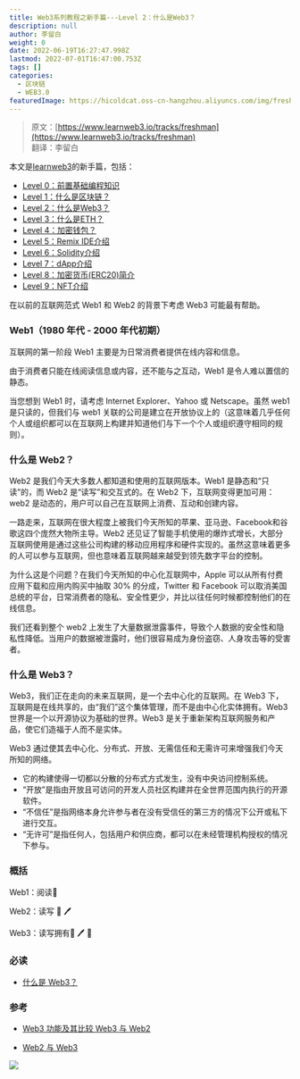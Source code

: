 ```yaml
---
title: Web3系列教程之新手篇---Level 2：什么是Web3？
description: null
author: 李留白
weight: 0
date: 2022-06-19T16:27:47.998Z
lastmod: 2022-07-01T16:47:00.753Z
tags: []
categories:
  - 区块链
  - WEB3.0
featuredImage: https://hicoldcat.oss-cn-hangzhou.aliyuncs.com/img/freshman.png
---
```


> 原文：[https://www.learnweb3.io/tracks/freshman](https://www.learnweb3.io/tracks/freshman)<br/>
> 翻译：李留白

本文是[learnweb3](https://www.learnweb3.io/)的新手篇，包括：
- [Level 0：前置基础编程知识](https://w3er.xyz/posts/web3/freshman-track-0)
- [Level 1：什么是区块链？](https://w3er.xyz/posts/web3/freshman-track-1)
- [Level 2：什么是Web3？](https://w3er.xyz/posts/web3/freshman-track-2)
- [Level 3：什么是ETH？](https://w3er.xyz/posts/web3/freshman-track-3)
- [Level 4：加密钱包？](https://w3er.xyz/posts/web3/freshman-track-4)
- [Level 5：Remix IDE介绍](https://w3er.xyz/posts/web3/freshman-track-5)
- [Level 6：Solidity介绍](https://w3er.xyz/posts/web3/freshman-track-6)
- [Level 7：dApp介绍](https://w3er.xyz/posts/web3/freshman-track-7)
- [Level 8：加密货币(ERC20)简介](https://w3er.xyz/posts/web3/freshman-track-8)
- [Level 9：NFT介绍](https://w3er.xyz/posts/web3/freshman-track-9)

在以前的互联网范式 Web1 和 Web2 的背景下考虑 Web3 可能最有帮助。

### Web1（1980 年代 - 2000 年代初期）

互联网的第一阶段 Web1 主要是为日常消费者提供在线内容和信息。

由于消费者只能在线阅读信息或内容，还不能与之互动，Web1 是令人难以置信的静态。

当您想到 Web1 时，请考虑 Internet Explorer、Yahoo 或 Netscape。虽然 web1 是只读的，但我们与 web1 关联的公司是建立在开放协议上的（这意味着几乎任何个人或组织都可以在互联网上构建并知道他们与下一个个人或组织遵守相同的规则）。

### 什么是 Web2？

Web2 是我们今天大多数人都知道和使用的互联网版本。Web1 是静态和“只读”的，而 Web2 是“读写”和交互式的。在 Web2 下，互联网变得更加可用：web2 是动态的，用户可以自己在互联网上消费、互动和创建内容。

一路走来，互联网在很大程度上被我们今天所知的苹果、亚马逊、Facebook和谷歌这四个庞然大物所主导。Web2 还见证了智能手机使用的爆炸式增长，大部分互联网使用是通过这些公司构建的移动应用程序和硬件实现的。虽然这意味着更多的人可以参与互联网，但也意味着互联网越来越受到领先数字平台的控制。

为什么这是个问题？在我们今天所知的中心化互联网中，Apple 可以从所有付费应用下载和应用内购买中抽取 30% 的分成，Twitter 和 Facebook 可以取消美国总统的平台，日常消费者的隐私、安全性更少，并比以往任何时候都控制他们的在线信息。

我们还看到整个 web2 上发生了大量数据泄露事件，导致个人数据的安全性和隐私性降低。当用户的数据被泄露时，他们很容易成为身份盗窃、人身攻击等的受害者。

### 什么是 Web3？

Web3，我们正在走向的未来互联网，是一个去中心化的互联网。在 Web3 下，互联网是在线共享的，由“我们”这个集体管理，而不是由中心化实体拥有。Web3 世界是一个以开源协议为基础的世界。Web3 是关于重新架构互联网服务和产品，使它们造福于人而不是实体。

Web3 通过使其去中心化、分布式、开放、无需信任和无需许可来增强我们今天所知的网络。

- 它的构建使得一切都以分散的分布式方式发生，没有中央访问控制系统。
- “开放”是指由开放且可访问的开发人员社区构建并在全世界范围内执行的开源软件。
- “不信任”是指网络本身允许参与者在没有受信任的第三方的情况下公开或私下进行交互。
- “无许可”是指任何人，包括用户和供应商，都可以在未经管理机构授权的情况下参与。

### 概括

Web1：阅读📖

Web2：读写 📖 🖊️

Web3：读写拥有📖 🖊️ 🔑

### 必读

- [什么是 Web3？](https://www.freecodecamp.org/news/what-is-web3/)

### 参考

- [Web3 功能及其比较 Web3 与 Web2](https://www.xenonstack.com/blog/web3-features-and-challenges)

- [Web2 与 Web3](https://ethereum.org/en/developers/docs/web2-vs-web3/)


![](https://hicoldcat.oss-cn-hangzhou.aliyuncs.com/img/my.png)